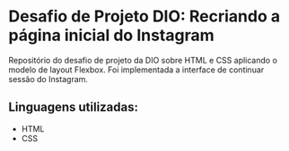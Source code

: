 # Desafio de Projeto DIO: Recriando a página inicial do Instagram

Repositório do desafio de projeto da DIO sobre HTML e CSS aplicando o modelo de layout Flexbox. Foi implementada a interface de continuar sessão do Instagram. 

## Linguagens utilizadas:

* HTML 
* CSS 

